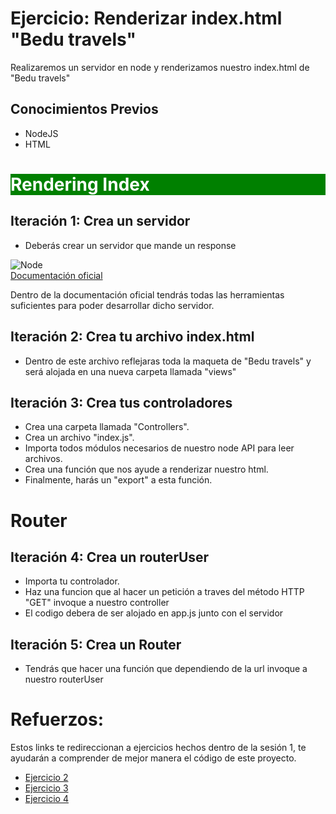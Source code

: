 # Ejercicio: Renderizar index.html "Bedu travels"

Realizaremos un servidor en node y renderizamos nuestro index.html de "Bedu travels"

## Conocimientos Previos
- NodeJS
- HTML

<div style="background-color:green;"><h1 style="color:white;">Rendering Index</h1></div>

## Iteración 1: Crea un servidor

- Deberás crear un servidor que mande un response

![Node](https://d2eip9sf3oo6c2.cloudfront.net/tags/images/000/000/256/thumb/nodejslogo.png)   
  [Documentación oficial](https://nodejs.org/dist/latest-v10.x/docs/api/)   

  Dentro de la documentación oficial tendrás todas las herramientas suficientes para poder desarrollar dicho servidor.   

## Iteración 2: Crea tu archivo index.html

- Dentro de este archivo reflejaras toda la maqueta de "Bedu travels" y será alojada en una nueva carpeta llamada "views"

## Iteración 3: Crea tus controladores

- Crea una carpeta llamada "Controllers".
- Crea un archivo "index.js".
- Importa todos módulos necesarios de nuestro node API para leer archivos.
- Crea una función que nos ayude a renderizar nuestro html.
- Finalmente, harás un "export" a esta función.

# Router

## Iteración 4: Crea un routerUser

- Importa tu controlador.
- Haz una funcion que al hacer un petición a traves del método HTTP "GET" invoque a nuestro controller
- El codigo debera de ser alojado en app.js junto con el servidor

## Iteración 5: Crea un Router

- Tendrás que hacer una función que dependiendo de la url invoque a nuestro routerUser

# Refuerzos:

Estos links te redireccionan a ejercicios hechos dentro de la sesión 1, te ayudarán a comprender de mejor manera el código de este proyecto.

* [Ejercicio 2](https://github.com/wicho1001/Curso-Backend-node.js/releases/tag/Server)
* [Ejercicio 3](https://github.com/wicho1001/Curso-Backend-node.js/releases/tag/HTML)
* [Ejercicio 4](https://github.com/wicho1001/Curso-Backend-node.js/releases/tag/Restructuring)

